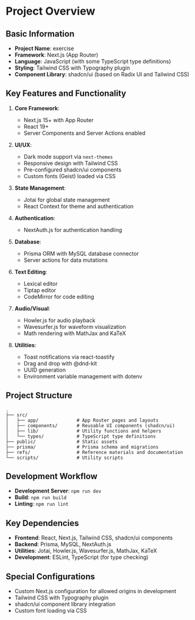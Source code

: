 # Project Overview

## Basic Information
- **Project Name**: exercise
- **Framework**: Next.js (App Router)
- **Language**: JavaScript (with some TypeScript type definitions)
- **Styling**: Tailwind CSS with Typography plugin
- **Component Library**: shadcn/ui (based on Radix UI and Tailwind CSS)

## Key Features and Functionality
1. **Core Framework**: 
   - Next.js 15+ with App Router
   - React 19+
   - Server Components and Server Actions enabled

2. **UI/UX**:
   - Dark mode support via `next-themes`
   - Responsive design with Tailwind CSS
   - Pre-configured shadcn/ui components
   - Custom fonts (Geist) loaded via CSS

3. **State Management**:
   - Jotai for global state management
   - React Context for theme and authentication

4. **Authentication**:
   - NextAuth.js for authentication handling

5. **Database**:
   - Prisma ORM with MySQL database connector
   - Server actions for data mutations

6. **Text Editing**:
   - Lexical editor
   - Tiptap editor
   - CodeMirror for code editing

7. **Audio/Visual**:
   - Howler.js for audio playback
   - Wavesurfer.js for waveform visualization
   - Math rendering with MathJax and KaTeX

8. **Utilities**:
   - Toast notifications via react-toastify
   - Drag and drop with @dnd-kit
   - UUID generation
   - Environment variable management with dotenv

## Project Structure
```
.
├── src/
│   ├── app/              # App Router pages and layouts
│   ├── components/       # Reusable UI components (shadcn/ui)
│   ├── lib/              # Utility functions and helpers
│   └── types/            # TypeScript type definitions
├── public/               # Static assets
├── prisma/               # Prisma schema and migrations
├── refs/                 # Reference materials and documentation
└── scripts/              # Utility scripts
```

## Development Workflow
- **Development Server**: `npm run dev`
- **Build**: `npm run build`
- **Linting**: `npm run lint`

## Key Dependencies
- **Frontend**: React, Next.js, Tailwind CSS, shadcn/ui components
- **Backend**: Prisma, MySQL, NextAuth.js
- **Utilities**: Jotai, Howler.js, Wavesurfer.js, MathJax, KaTeX
- **Development**: ESLint, TypeScript (for type checking)

## Special Configurations
- Custom Next.js configuration for allowed origins in development
- Tailwind CSS with Typography plugin
- shadcn/ui component library integration
- Custom font loading via CSS